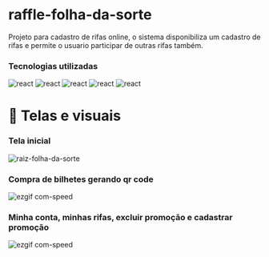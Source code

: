 # raffle-folha-da-sorte

<p>Projeto para cadastro de rifas online, o sistema disponibiliza um cadastro de rifas e permite o usuario participar de outras rifas também.</p>

### Tecnologias utilizadas

<div>

  <img alt='react' src='https://img.shields.io/badge/React-20232A?style=for-the-badge&logo=react&logoColor=61DAFB' />

  <img alt='react' src='https://img.shields.io/badge/TypeScript-007ACC?style=for-the-badge&logo=typescript&logoColor=white' />

  <img alt='react' src='https://img.shields.io/badge/Bootstrap-563D7C?style=for-the-badge&logo=bootstrap&logoColor=white' />

  <img alt='react' src='https://img.shields.io/badge/HTML-239120?style=for-the-badge&logo=html5&logoColor=white' />

  <img alt='react' src='https://img.shields.io/badge/CSS-239120?&style=for-the-badge&logo=css3&logoColor=white' />

</div>

# 📸 Telas e visuais

<div>

### Tela inicial

![raiz-folha-da-sorte](https://github.com/Lucasss-laurentino/raffle-folha-da-sorte/assets/96303722/cd537613-ce71-481a-8939-5201fbc5e091)

### Compra de bilhetes gerando qr code

![ezgif com-speed](https://github.com/Lucasss-laurentino/raffle-folha-da-sorte/assets/96303722/3d12120d-5509-4d89-83f2-c2c60924a6b9)

### Minha conta, minhas rifas, excluir promoção e cadastrar promoção

![ezgif com-speed](https://github.com/Lucasss-laurentino/raffle-folha-da-sorte/assets/96303722/0f24eeb9-930a-4406-a297-9a9ee3dfa3b2)

</div>
